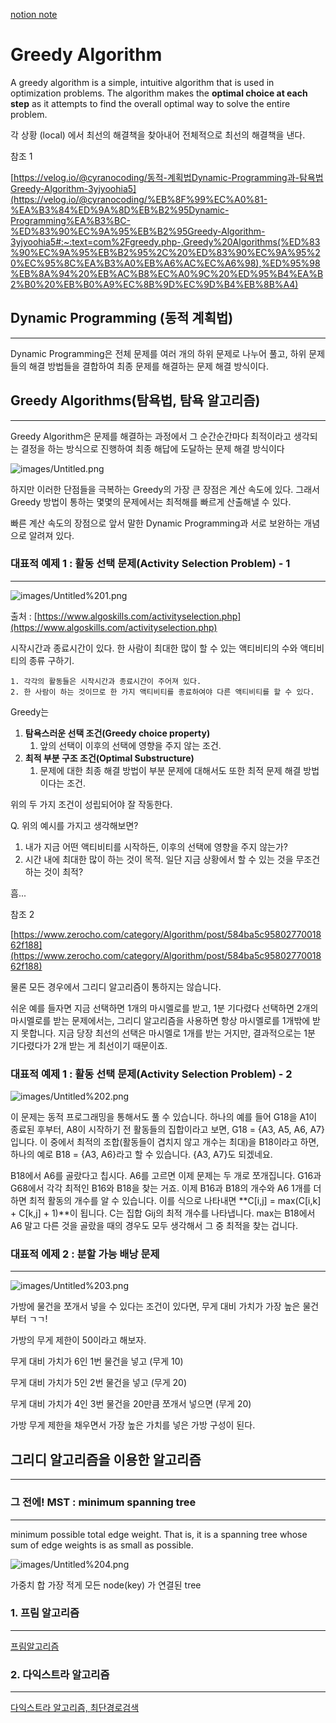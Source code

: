 [notion note](https://www.notion.so/bluecandle/Greedy-Algorithm-3686a3c4a5e440c4a4aa64c1e25dce13)


# Greedy Algorithm

A greedy algorithm is a simple, intuitive algorithm that is used in optimization problems. The algorithm makes the **optimal choice at each step** as it attempts to find the overall optimal way to solve the entire problem.

각 상황 (local) 에서 최선의 해결책을 찾아내어 전체적으로 최선의 해결책을 낸다.

참조 1

[https://velog.io/@cyranocoding/동적-계획법Dynamic-Programming과-탐욕법Greedy-Algorithm-3yjyoohia5](https://velog.io/@cyranocoding/%EB%8F%99%EC%A0%81-%EA%B3%84%ED%9A%8D%EB%B2%95Dynamic-Programming%EA%B3%BC-%ED%83%90%EC%9A%95%EB%B2%95Greedy-Algorithm-3yjyoohia5#:~:text=com%2Fgreedy.php-,Greedy%20Algorithms(%ED%83%90%EC%9A%95%EB%B2%95%2C%20%ED%83%90%EC%9A%95%20%EC%95%8C%EA%B3%A0%EB%A6%AC%EC%A6%98),%ED%95%98%EB%8A%94%20%EB%AC%B8%EC%A0%9C%20%ED%95%B4%EA%B2%B0%20%EB%B0%A9%EC%8B%9D%EC%9D%B4%EB%8B%A4)

## Dynamic Programming (동적 계획법)

---

Dynamic Programming은 전체 문제를 여러 개의 하위 문제로 나누어 풀고, 하위 문제들의 해결 방법들을 결합하여 최종 문제를 해결하는 문제 해결 방식이다.

## Greedy Algorithms(탐욕법, 탐욕 알고리즘)

---

Greedy Algorithm은 문제를 해결하는 과정에서 그 순간순간마다 최적이라고 생각되는 결정을 하는 방식으로 진행하여 최종 해답에 도달하는 문제 해결 방식이다

![images/Untitled.png](images/Untitled.png)

하지만 이러한 단점들을 극복하는 Greedy의 가장 큰 장점은 계산 속도에 있다. 그래서 Greedy 방법이 통하는 몇몇의 문제에서는 최적해를 빠르게 산출해낼 수 있다.

빠른 계산 속도의 장점으로 앞서 말한 Dynamic Programming과 서로 보완하는 개념으로 알려져 있다.

### 대표적 예제 1 : 활동 선택 문제(Activity Selection Problem) - 1

---

![images/Untitled%201.png](images/Untitled%201.png)

출처 : [https://www.algoskills.com/activityselection.php](https://www.algoskills.com/activityselection.php)

시작시간과 종료시간이 있다. 한 사람이 최대한 많이 할 수 있는 액티비티의 수와 액티비티의 종류 구하기.

```
1. 각각의 활동들은 시작시간과 종료시간이 주어져 있다.
2. 한 사람이 하는 것이므로 한 가지 액티비티를 종료하여야 다른 액티비티를 할 수 있다.
```

Greedy는

1. **탐욕스러운 선택 조건(Greedy choice property)**
    1. 앞의 선택이 이후의 선택에 영향을 주지 않는 조건.
2. **최적 부분 구조 조건(Optimal Substructure)**
    1. 문제에 대한 최종 해결 방법이 부분 문제에 대해서도 또한 최적 문제 해결 방법이다는 조건.

위의 두 가지 조건이 성립되어야 잘 작동한다.

Q. 위의 예시를 가지고 생각해보면?

1. 내가 지금 어떤 액티비티를 시작하든, 이후의 선택에 영향을 주지 않는가?
2. 시간 내에 최대한 많이 하는 것이 목적. 일단 지금 상황에서 할 수 있는 것을 무조건 하는 것이 최적?

흠...

참조 2

[https://www.zerocho.com/category/Algorithm/post/584ba5c9580277001862f188](https://www.zerocho.com/category/Algorithm/post/584ba5c9580277001862f188)

물론 모든 경우에서 그리디 알고리즘이 통하지는 않습니다.

쉬운 예를 들자면 지금 선택하면 1개의 마시멜로를 받고, 1분 기다렸다 선택하면 2개의 마시멜로를 받는 문제에서는, 그리디 알고리즘을 사용하면 항상 마시멜로를 1개밖에 받지 못합니다. 지금 당장 최선의 선택은 마시멜로 1개를 받는 거지만, 결과적으로는 1분 기다렸다가 2개 받는 게 최선이기 때문이죠.

### 대표적 예제 1 : 활동 선택 문제(Activity Selection Problem) - 2

![images/Untitled%202.png](images/Untitled%202.png)

이 문제는 동적 프로그래밍을 통해서도 풀 수 있습니다. 하나의 예를 들어 G18을 A1이 종료된 후부터, A8이 시작하기 전 활동들의 집합이라고 보면, G18 = {A3, A5, A6, A7}입니다. 이 중에서 최적의 조합(활동들이 겹치지 않고 개수는 최대)을 B18이라고 하면, 하나의 예로 B18 = {A3, A6}라고 할 수 있습니다. {A3, A7}도 되겠네요.

B18에서 A6를 골랐다고 칩시다. A6를 고르면 이제 문제는 두 개로 쪼개집니다. G16과 G68에서 각각 최적인 B16와 B18을 찾는 거죠. 이제 B16과 B18의 개수와 A6 1개를 더하면 최적 활동의 개수를 알 수 있습니다. 이를 식으로 나타내면 **C[i,j] = max(C[i,k] + C[k,j] + 1)**이 됩니다. C는 집합 Gij의 최적 개수를 나타냅니다. max는 B18에서 A6 말고 다른 것을 골랐을 때의 경우도 모두 생각해서 그 중 최적을 찾는 겁니다.

### 대표적 에제 2 : 분할 가능 배낭 문제

---

![images/Untitled%203.png](images/Untitled%203.png)

가방에 물건을 쪼개서 넣을 수 있다는 조건이 있다면, 무게 대비 가치가 가장 높은 물건부터 ㄱㄱ!

가방의 무게 제한이 50이라고 해보자.

무게 대비 가치가 6인 1번 물건을 넣고 (무게 10)

무게 대비 가치가 5인 2번 물건을 넣고 (무게 20)

무게 대비 가치가 4인 3번 물건을 20만큼 쪼개서 넣으면 (무게 20)

가방 무게 제한을 채우면서 가장 높은 가치를 넣은 가방 구성이 된다.

## 그리디 알고리즘을 이용한 알고리즘

---

### 그 전에! MST : minimum spanning tree

---

minimum possible total edge weight. That is, it is a spanning tree whose sum of edge weights is as small as possible.

![images/Untitled%204.png](images/Untitled%204.png)

가중치 합 가장 적게 모든 node(key) 가 연결된 tree

### 1. 프림 알고리즘

---

[프림알고리즘](https://www.notion.so/45197cb4a6c748b8856aed9d38dd5549)

### 2. 다익스트라 알고리즘

---

[다익스트라 알고리즘, 최단경로검색](https://www.notion.so/04d3a93bef764b788c4b2414436feefd)
